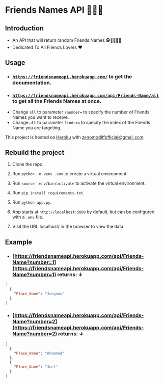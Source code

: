 # Friends Names API 👋🧑👩

## Introduction

- An API that will return random Friends Names 🕵️🕵️‍♀️👨‍🔬
- Dedicated To All Friends Lovers ❤️

## Usage

- ### [`https://friendsnameapi.herokuapp.com/`](https://friendsnameapi.herokuapp.com/) to get the documentation.
- ### [`https://friendsnameapi.herokuapp.com/api/Friends-Name/all`](https://friendsnameapi.herokuapp.com/api/Friends-Name/all) to get all the Friends Names at once.
- Change `all` to parameter `?number=` to specify the number of Friends Names you want to receive.
- Change `all` to parameter `?index=` to specify the index of the Friends Name you are targeting.

This project is hosted on [Heroku](https://www.heroku.com/) with zenomodiffofficial@gmail.com

## Rebuild the project

1. Clone the repo.
2. Run `python -m venv .env` to create a virtual environment.
3. Run `source .env/bin/activate` to activate the virtual environment.
4. Run `pip install requirements.txt`.
5. Run `python app.py`.
6. App starts at `http://localhost:5000` by default, but can be configured with a `.env` file.


4. Visit the URL localhost/ in the browser to view the data.

## Example

- ### [https://friendsnameapi.herokuapp.com/api/Friends-Name?number=1](https://friendsnameapi.herokuapp.com/api/Friends-Name?number=1) returns: ↓

```JSON
[
  {
    "Place_Name": "Jangoos"
  }
]
```

- ### [https://friendsnameapi.herokuapp.com/api/Friends-Name?number=2](https://friendsnameapi.herokuapp.com/api/Friends-Name?number=2) returns: ↓

```JSON
[
  {
    "Place_Name": "Ahammed"
  },
  {
    "Place_Name": "Joel"
  }
]
```
